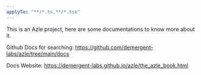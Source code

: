 ```yaml
---
applyTo: "**/*.ts,**/*.tsx"
---
```


This is an Azle project, here are some documentations to know more about it.

Github Docs for searching: https://github.com/demergent-labs/azle/tree/main/docs

Docs Website: https://demergent-labs.github.io/azle/the_azle_book.html
